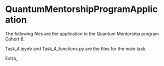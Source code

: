 # QuantumMentorshipProgramApplication

The following files are the application to the Quantum Mentorship program Cohort 8. 

Task_4.ipynb and Task_4_functions.py are the files for the main task.

Extra_
